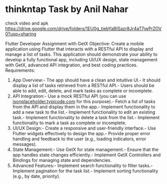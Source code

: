 # thinkntap Task by Anil Nahar
check video and apk https://drive.google.com/drive/folders/1EU0g_tiebYaBISazr8Jr4aT7jwPrZOV0?usp=sharing

Flutter Developer Assignment with GetX
 Objective:
 Create a mobile application using Flutter that interacts with a RESTful API to display and
 manage a list of tasks. This application should demonstrate your ability to develop a fully
 functional app, including UI/UX design, state management with GetX, advanced API
 integration, and best coding practices.
 Requirements:
 1. App Overview:- The app should have a clean and intuitive UI.- It should display a list of tasks retrieved from a RESTful API.- Users should be able to add, edit, delete, and mark tasks as complete or incomplete.
 2. API Integration:- Use a mock RESTful API (you can use
 [jsonplaceholder.typicode.com](https://jsonplaceholder.typicode.com/) for this purpose).- Fetch a list of tasks from the API and display them in the app.- Implement functionality to add a new task to the list.- Implement functionality to edit an existing task.- Implement functionality to delete a task from the list.- Implement functionality to mark a task as complete or incomplete.
 3. UI/UX Design:- Create a responsive and user-friendly interface.- Use Flutter widgets effectively to design the app.- Provide proper error handling and feedback to the user (e.g., loading indicators, error
 messages).
 4. State Management:- Use GetX for state management.- Ensure that the app handles state changes efficiently.- Implement GetX Controllers and Bindings for managing state and dependencies.
 5. Advanced Features:- Implement search functionality to filter tasks.- Implement pagination for the task list.- Implement sorting functionality (e.g., by date, priority).
